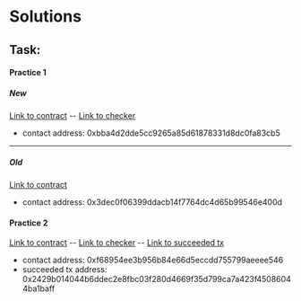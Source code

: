 # Solutions 

## Task:
#### Practice 1
##### New
[Link to contract](https://ropsten.etherscan.io/address/0xbba4d2dde5cc9265a85d61878331d8dc0fa83cb5)
-- [Link to checker](https://ropsten.etherscan.io/address/0x5a937ace80d061cbdaab8e380615fb50a51f7fad#readContract)
  * contact address: 0xbba4d2dde5cc9265a85d61878331d8dc0fa83cb5

---
##### Old
[Link to contract](https://ropsten.etherscan.io/address/0x3dec0f06399ddacb14f7764dc4d65b99546e400d)
  * contact address: 0x3dec0f06399ddacb14f7764dc4d65b99546e400d  
 

#### Practice 2
[Link to contract](https://ropsten.etherscan.io/address/0xf68954ee3b956b84e66d5eccdd755799aeeee546)
-- [Link to checker](https://ropsten.etherscan.io/address/0x19af3d6b05537765f98c65912fc98aaf2f722b2d)
-- [Link to succeeded tx](https://ropsten.etherscan.io/tx/0x2429b014044b6ddec2e8fbc03f280d4669f35d799ca7a423f45086044ba1baff)
  * contact address: 0xf68954ee3b956b84e66d5eccdd755799aeeee546
  * succeeded tx address: 0x2429b014044b6ddec2e8fbc03f280d4669f35d799ca7a423f45086044ba1baff
